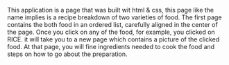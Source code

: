 This application is a page that was built wit html & css, this page like the name implies is a recipe breakdown of two varieties of food.
The first page contains the both food in an ordered list, carefully aligned in the center of the page.
Once you click on any of the food, for example, you clicked on RICE. it will take you to a new page which contains a picture of the clicked food.
At that page, you will fine ingredients needed to cook the food and steps on how to go about the preparation.
